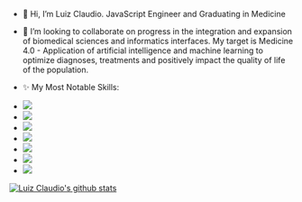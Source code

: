 - 👋 Hi, I’m Luiz Claudio. JavaScript Engineer and Graduating in Medicine
- 💞️ I’m looking to collaborate on progress in the integration and expansion of biomedical sciences and informatics interfaces. My target is Medicine 4.0 - Application of artificial intelligence and machine learning to optimize diagnoses, treatments and positively impact the quality of life of the population.

-  ✨ My Most Notable Skills:
 
- <img src="https://img.shields.io/badge/JavaScript-323330?style=for-the-badge&logo=javascript&logoColor=F7DF1E" />
- <img src="https://img.shields.io/badge/Node.js-43853D?style=for-the-badge&logo=node.js&logoColor=white" />
- <img src="https://img.shields.io/badge/React-20232A?style=for-the-badge&logo=react&logoColor=61DAFB" />
- <img src="https://img.shields.io/badge/React_Native-20232A?style=for-the-badge&logo=react&logoColor=61DAFB" />
- <img src="https://img.shields.io/badge/MySQL-00000F?style=for-the-badge&logo=mysql&logoColor=white" />
- <img src="https://img.shields.io/badge/Amazon_AWS-232F3E?style=for-the-badge&logo=amazon-aws&logoColor=white" />
- <img src="https://img.shields.io/badge/Docker-2496ED?style=for-the-badge&logo=docker&logoColor=white" />


 [![Luiz Claudio's github stats](https://github-readme-stats.vercel.app/api?username=luiarruda99&theme=dark&show_icons=true&count_private=true)](https://github.com/LuiArruda99)



<!---
LuiArruda99/LuiArruda99 is a ✨ special ✨ repository because its `README.md` (this file) appears on your GitHub profile.
You can click the Preview link to take a look at your changes.
--->

